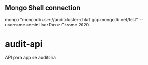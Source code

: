 ## Mongo Shell connection
mongo "mongodb+srv://auditcluster-ohkrf.gcp.mongodb.net/test"  --username adminUser
Pass: Chrome.2020
# audit-api
API para app de auditoria
